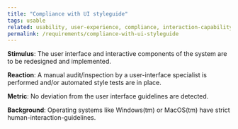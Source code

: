 ```yaml
---
title: "Compliance with UI styleguide"
tags: usable
related: usability, user-experience, compliance, interaction-capability
permalink: /requirements/compliance-with-ui-styleguide
---
```


<div class="quality-requirement" markdown="1">

**Stimulus**: The user interface and interactive components of the system are to be redesigned and implemented.


**Reaction**: A manual audit/inspection by a user-interface specialist is performed and/or automated style tests are in place.


**Metric**: No deviation from the user interface guidelines are detected.

**Background**: Operating systems like Windows(tm) or MacOS(tm) have strict human-interaction-guidelines.

</div><br>




